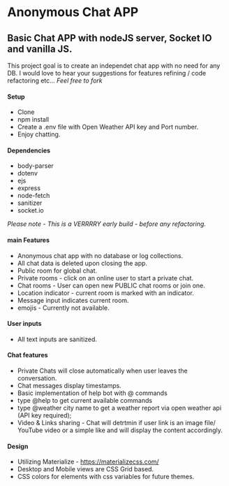 # Anonymous Chat APP
## Basic Chat APP with nodeJS server, Socket IO and vanilla JS.
This project goal is to create an independet chat app with no need for any DB.
I would love to hear your suggestions for features refining / code refactoring etc...
*Feel free to fork*

#### Setup
* Clone
* npm install
* Create a .env file with Open Weather API key and Port number.
* Enjoy chatting.

#### Dependencies
* body-parser
* dotenv
* ejs
* express
* node-fetch
* sanitizer
* socket.io

*Please note - This is a VERRRRY early build - before any refactoring.*

#### main Features

* Anonymous chat app with no database or log collections.
* All chat data is deleted upon closing the app.
* Public room for global chat.
* Private rooms - click on an online user to start a private chat.
* Chat rooms - User can open new PUBLIC chat rooms or join one.
* Location indicator - current room is marked with an indicator.
* Message input indicates current room.
* emojis - Currently not available.

#### User inputs

* All text inputs are sanitized.

#### Chat features
* Private Chats will close automatically when user leaves the conversation.
* Chat messages display timestamps.
* Basic implementation of help bot with @ commands
* type @help to get current available commands
* type @weather city name to get a weather report via open weather api (API key required);
* Video & Links sharing - Chat will detrtmin if user link is an image file/ YouTube video or a simple like and will display the content accordingly.

#### Design
* Utilizing Materialize - https://materializecss.com/
* Desktop and Mobile views are CSS Grid based.
* CSS colors for elements with css variables for future themes.

